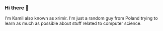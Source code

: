 ### Hi there 👋
I'm Kamil also known as xrimir.
I'm just a random guy from Poland trying to learn as much as possible about stuff related to computer science.
